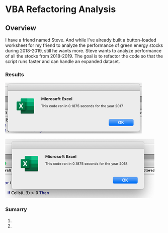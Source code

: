 # VBA Refactoring Analysis

## Overview

I have a friend named Steve. And while I've already built a button-loaded worksheet for my friend to analyze the performance of green energy stocks during 2018-2019, still he wants more. Steve wants to analyze performance of all the stocks from 2018-2019. The goal is to refactor the code so that the script runs faster and can handle an expanded dataset.

### Results

![2017](https://github.com/watsonlarry/stock-analysis/blob/main/Resources/VBA_Challenge_2017.png)

![2018](https://github.com/watsonlarry/stock-analysis/blob/main/Resources/VBA_Challenge_2018.png)

### Sumarry
1.
2.
